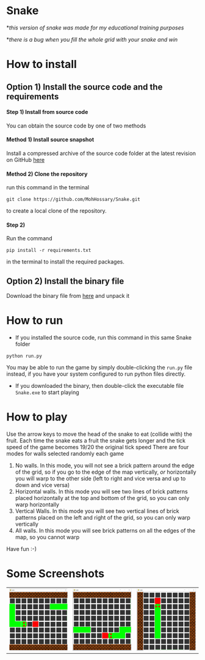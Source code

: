 # Snake
*_this version of snake was made for my educational training purposes_

*_there is a bug when you fill the whole grid with your snake and win_

# How to install

## Option 1) Install the source code and the requirements
#### Step 1) Install from source code
You can obtain the source code by one of two methods
#### Method 1) Install source snapshot
Install a compressed archive of the source code folder at the latest revision on GitHub  [here](https://github.com/MohHossary/Snake/archive/refs/heads/master.zip)

#### Method 2) Clone the repository
run this command in the terminal
```shell
git clone https://github.com/MohHossary/Snake.git
```
to create a local clone of the repository.
#### Step 2)

Run the command
```shell
pip install -r requirements.txt
```
in the terminal to install the required packages.
 
## Option 2) Install the binary file

Download the binary file from [here](https://github.com/MohHossary/Snake/releases/latest) and unpack it

# How to run

- If you installed the source code, run this command in this same Snake folder
```shell
python run.py
```
You may be able to run the game by simply double-clicking the `run.py` file instead, if you have your system configured to run python files directly.

- If you downloaded the binary, then double-click the executable file `Snake.exe` to start playing

# How to play
Use the arrow keys to move the head of the snake to eat (collide with) the fruit.
Each time the snake eats a fruit the snake gets longer and the tick speed of the game becomes 19/20 the original tick speed
There are four modes for walls selected randomly each game
1. No walls. In this mode, you will not see a brick pattern around the edge of the grid, so if you go to the edge of the map vertically, *or* horizontally you will warp to the other side (left to right and vice versa and up to down and vice versa)
2. Horizontal walls. In this mode you will see two lines of brick patterns placed horizontally at the top and bottom of the grid, so you can only warp horizontally
3. Vertical Walls. In this mode you will see two vertical lines of brick patterns placed on the left and right of the grid, so you can only warp vertically
4. All walls. In this mode you will see brick patterns on all the edges of the map, so you cannot warp


Have fun :-)


# Some Screenshots

<table>
  <tr>
    <td> 
      <img src="screenshots/horizontal_right_wrapped.jpg" alt="Snake game with horizontal walls. Snake wrapped, looking to the right">
    </td>
    <td>
      <img src="screenshots/horizontal_left_wrapped.jpg" alt="Snake game with horizontal walls. Snake wrapped, looking to the left">
    </td>
    <td> 
      <img src="screenshots/vertical.jpg" alt="Snake game with vertical walls, snake looking upwards">
  </td>
</tr>
</table>
